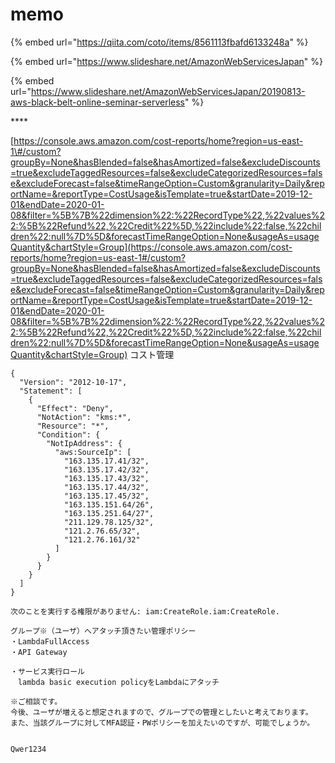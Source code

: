 # memo

{% embed url="https://qiita.com/coto/items/8561113fbafd6133248a" %}

{% embed url="https://www.slideshare.net/AmazonWebServicesJapan" %}

{% embed url="https://www.slideshare.net/AmazonWebServicesJapan/20190813-aws-black-belt-online-seminar-serverless" %}

\*\*\*\*



[https://console.aws.amazon.com/cost-reports/home?region=us-east-1\#/custom?groupBy=None&hasBlended=false&hasAmortized=false&excludeDiscounts=true&excludeTaggedResources=false&excludeCategorizedResources=false&excludeForecast=false&timeRangeOption=Custom&granularity=Daily&reportName=&reportType=CostUsage&isTemplate=true&startDate=2019-12-01&endDate=2020-01-08&filter=%5B%7B%22dimension%22:%22RecordType%22,%22values%22:%5B%22Refund%22,%22Credit%22%5D,%22include%22:false,%22children%22:null%7D%5D&forecastTimeRangeOption=None&usageAs=usageQuantity&chartStyle=Group](https://console.aws.amazon.com/cost-reports/home?region=us-east-1#/custom?groupBy=None&hasBlended=false&hasAmortized=false&excludeDiscounts=true&excludeTaggedResources=false&excludeCategorizedResources=false&excludeForecast=false&timeRangeOption=Custom&granularity=Daily&reportName=&reportType=CostUsage&isTemplate=true&startDate=2019-12-01&endDate=2020-01-08&filter=%5B%7B%22dimension%22:%22RecordType%22,%22values%22:%5B%22Refund%22,%22Credit%22%5D,%22include%22:false,%22children%22:null%7D%5D&forecastTimeRangeOption=None&usageAs=usageQuantity&chartStyle=Group) コスト管理



```text
{
  "Version": "2012-10-17",
  "Statement": [
    {
      "Effect": "Deny",
      "NotAction": "kms:*",
      "Resource": "*",
      "Condition": {
        "NotIpAddress": {
          "aws:SourceIp": [
            "163.135.17.41/32",
            "163.135.17.42/32",
            "163.135.17.43/32",
            "163.135.17.44/32",
            "163.135.17.45/32",
            "163.135.151.64/26",
            "163.135.251.64/27",
            "211.129.78.125/32",
            "121.2.76.65/32",
            "121.2.76.161/32"
          ]
        }
      }
    }
  ]
}

次のことを実行する権限がありません: iam:CreateRole.iam:CreateRole.

グループ※（ユーザ）へアタッチ頂きたい管理ポリシー
・LambdaFullAccess
・API Gateway

・サービス実行ロール
　lambda basic execution policyをLambdaにアタッチ

※ご相談です。
今後、ユーザが増えると想定されますので、グループでの管理としたいと考えております。
また、当該グループに対してMFA認証・PWポリシーを加えたいのですが、可能でしょうか。


Qwer1234
```




